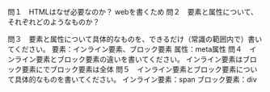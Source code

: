 問１　HTMLはなぜ必要なのか？
webを書くため
問２　要素と属性について、それぞれどのようなものか？

問３　要素と属性について具体的なものを、できるだけ（常識の範囲内で）書いてください。
要素：インライン要素、ブロック要素
属性：meta属性
問４　インライン要素とブロック要素の違いを書いてください。
インライン要素はブロック要素にでブロック要素は全体
問５　インライン要素とブロック要素について具体的なものを書いてください。
インライン要素：span
ブロック要素：div
